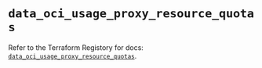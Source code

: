 # `data_oci_usage_proxy_resource_quotas`

Refer to the Terraform Registory for docs: [`data_oci_usage_proxy_resource_quotas`](https://registry.terraform.io/providers/oracle/oci/6.18.0/docs/data-sources/usage_proxy_resource_quotas).
